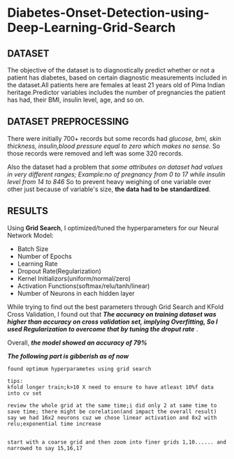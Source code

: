 # Diabetes-Onset-Detection-using-Deep-Learning-Grid-Search

## DATASET
The objective of the dataset is to diagnostically predict whether or not a patient has diabetes, based on certain diagnostic measurements included in the dataset.All patients here are females at least 21 years old of Pima Indian heritage.Predictor variables includes the number of pregnancies the patient has had, their BMI, insulin level, age, and so on.

## DATASET PREPROCESSING
There were initially 700+ records but some records had _glucose, bmi, skin thickness, insulin,blood pressure equal to zero which makes no sense._ So those records were removed and left was some 320 records.

Also the dataset had a problem that _some attributes on dataset had values in very different ranges; Example:no of pregnancy from 0 to 17 while insulin level from 14 to 846_ So to prevent heavy weighing of one variable over other just because of variable's size, **the data had to be standardized**.

## RESULTS
Using **Grid Search**, I optimized/tuned the hyperparameters for our Neural Network Model:

- Batch Size
- Number of Epochs
- Learning Rate
- Dropout Rate(Regularization) 
- Kernel Initializors(uniform/normal/zero)
- Activation Functions(softmax/relu/tanh/linear)
- Number of Neurons in each hidden layer

While trying to find out the best parameters through Grid Search and KFold Cross Validation, I found out that ***The accuracy on training dataset was higher than accuracy on cross validation set, implying Overfitting, So I used Regularization to overcome that by tuning the droput rate*** . 

Overall, ***the model showed an accuracy of 79%***
 
***The following part is gibberish as of now***
```
found optimum hyperparametes using grid search 

tips:
kfold longer train;k>10 X need to ensure to have atleast 10%f data into cv set

review the whole grid at the same time;i did only 2 at same time to save time; there might be corelation(and impact the overall result) say we had 16x2 neurons cuz we chose linear activation and 8x2 with relu;exponential time increase


start with a coarse grid and then zoom into finer grids 1,10...... and narrowed to say 15,16,17

```
